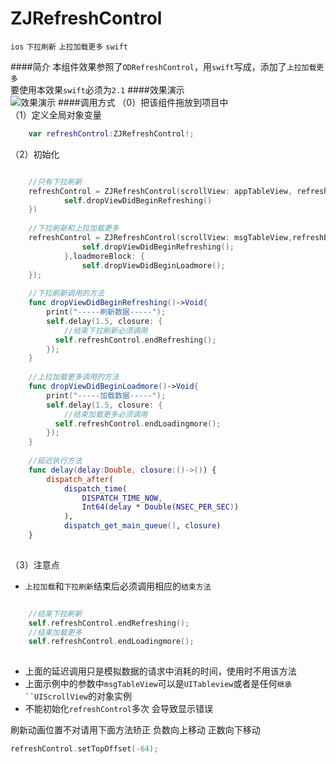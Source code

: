 # ZJRefreshControl
`ios` `下拉刷新` `上拉加载更多` `swift`

####简介
本组件效果参照了`ODRefreshControl`，用`swift`写成，添加了`上拉加载更多`  
要使用本效果`swift`必须为`2.1`
####效果演示  
![效果演示](https://github.com/psvmc/ZJRefreshControl/raw/master/Images/refresh01.gif)
####调用方式
（0）把该组件拖放到项目中  
（1）定义全局对象变量

```swift
	var refreshControl:ZJRefreshControl!;
```

（2）初始化

```swift

	//只有下拉刷新
	refreshControl = ZJRefreshControl(scrollView: appTableView, refreshBlock: {
            self.dropViewDidBeginRefreshing()
	})
	
	//下拉刷新和上拉加载更多
	refreshControl = ZJRefreshControl(scrollView: msgTableView,refreshBlock: {
                self.dropViewDidBeginRefreshing();
            },loadmoreBlock: {
                self.dropViewDidBeginLoadmore();
	});
	
	//下拉刷新调用的方法
	func dropViewDidBeginRefreshing()->Void{
        print("-----刷新数据-----");
        self.delay(1.5, closure: {
        	//结束下拉刷新必须调用
          self.refreshControl.endRefreshing();
        });
    }
    
    //上拉加载更多调用的方法
    func dropViewDidBeginLoadmore()->Void{
        print("-----加载数据-----");
        self.delay(1.5, closure: {
        	//结束加载更多必须调用
          self.refreshControl.endLoadingmore();
        });
    }
    
    //延迟执行方法
	func delay(delay:Double, closure:()->()) {
        dispatch_after(
            dispatch_time(
                DISPATCH_TIME_NOW,
                Int64(delay * Double(NSEC_PER_SEC))
            ),
            dispatch_get_main_queue(), closure)
    }
    
```

（3）注意点  

+ `上拉加载`和`下拉刷新`结束后必须调用相应的`结束方法`

```swift

	//结束下拉刷新
	self.refreshControl.endRefreshing();
	//结束加载更多
	self.refreshControl.endLoadingmore();
	
```

+ 上面的延迟调用只是模拟数据的请求中消耗的时间，使用时不用该方法
+ 上面示例中的参数中`msgTableView`可以是`UITableview`或者是任何`继承``UIScrollView`的对象实例
+ 不能初始化`refreshControl`多次 会导致显示错误


刷新动画位置不对请用下面方法矫正 负数向上移动 正数向下移动

```swift
refreshControl.setTopOffset(-64);
```